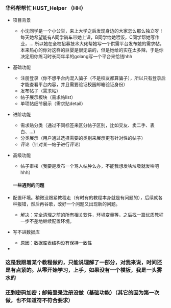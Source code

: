 ### 华科帮帮忙 HUST_Helper （HH）

- 项目背景
  - 小沈同学是一个小公举，来上大学之后发现身边的大家怎么那么独立呀！每天她希望能有A同学骑车带她上课，B同学给她喂饭，C同学帮她写作业，... 所以她在全校招募技术大佬帮她写一个供需平台发布她的需求帖，本来热心的你对这样的巨婴是很无语的，但是她给的实在太多辣，于是你决定用你练习时长两年半的golang写一个平台来恰钱hhh
- 基础功能
  - 注册登录（你不想平台内混入骗子（不是校友都算骗子），所以只有登录后才能查看平台内容，并且需要验证校园邮箱验证身份）
  - 发布帖子（需求帖）
  - 帖子展示板块（需求帖list）
  - 单项帖细节展示（需求贴detail）
- 进阶功能
  - 需求贴分类（通过不同标签来区分帖子区别，比如交友、卖二手、表白、...）
  - 分类展示（用户通过选择需要的类别来展示更有针对性的帖子）
  - 评论（针对某一帖子进行评论）
- 高级功能
  - 帖子审核（我要是发布一个骂人帖肿么办，不能我想发啥垃圾就发啥吧hhh）
  
  #### 一些遇到的问题
- 配置环境。稍微没跟紧教程走（有时有的教程本身就是有问题的），后续就各种报错，然后再谷歌，改好一个问题又出现新的问题。
  - 解决：完全清理之前的所有相关软件，环境变量等，之后找一篇优质教程一步不差地继续配置环境。
  
- 写不进数据库
  -  原因：数据库表结构没有保持一致性

- 
  
### 这是我跟着某个教程做的，只能说理解了一部分，对我来说，时间还是有点紧的。从零开始学习，上手，如果没有一个模板，我是一头雾水的


### 还剩密码加密；邮箱登录注册没做（基础功能）（其它的因为第一次做，也不知道符不符合要求）

